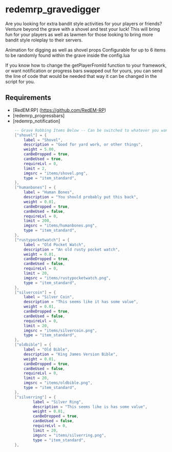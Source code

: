 # redemrp_gravedigger

Are you looking for extra bandit style activities for your players or friends?
Venture beyond the grave with a shovel and test your luck! This will bring fun for
your players as well as lawmen for those looking to bring more bandit style roleplay to their servers.

Animation for digging as well as shovel props
Configurable for up to 6 items to be randomly found within the grave inside the config.lua

If you know how to change the getPlayerFromId function to your framework, or want notification or progress bars swapped out for
yours, you can send the line of code that would be needed that way it can be changed in the script for you.

## Requirements
- [RedEM:RP] (https://github.com/RedEM-RP)
- [redemrp_progressbars]
- [redemrp_notification]


```lua
    -- Grave Robbing Items Below -- Can be switched to whatever you want in the config
    ["shovel"] = {
        label = "Shovel",
        description = "Good for yard work, or other things",
        weight = 5.00,
        canBeDropped = true,
        canBeUsed = true,
        requireLvl = 0,
        limit = 2,
        imgsrc = "items/shovel.png",
        type = "item_standard",
    },
    ["humanbones"] = {
        label = "Human Bones",
        description = "You should probably put this back",
        weight = 0.01,
        canBeDropped = true,
        canBeUsed = false,
        requireLvl = 0,
        limit = 200,
        imgsrc = "items/humanbones.png",
        type = "item_standard",
    },
    ["rustypocketwatch"] = {
        label = "Old Pocket Watch",
        description = "An old rusty pocket watch",
        weight = 0.01,
        canBeDropped = true,
        canBeUsed = false,
        requireLvl = 0,
        limit = 20,
        imgsrc = "items/rustypocketwatch.png",
        type = "item_standard",
    },
    ["silvercoin"] = {
        label = "Silver Coin",
        description = "This seems like it has some value",
        weight = 0.01,
        canBeDropped = true,
        canBeUsed = false,
        requireLvl = 0,
        limit = 20,
        imgsrc = "items/silvercoin.png",
        type = "item_standard",
    },
    ["oldbible"] = {
        label = "Old Bible",
        description = "King James Version Bible",
        weight = 0.01,
        canBeDropped = true,
        canBeUsed = false,
        requireLvl = 0,
        limit = 20,
        imgsrc = "items/oldbible.png",
        type = "item_standard",
    },
    ["silverring"] = {
            label = "Silver Ring",
            description = "This seems like is has some value",
            weight = 0.01,
            canBeDropped = true,
            canBeUsed = false,
            requireLvl = 0,
            limit = 20,
            imgsrc = "items/silverring.png",
            type = "item_standard",
    },
```
